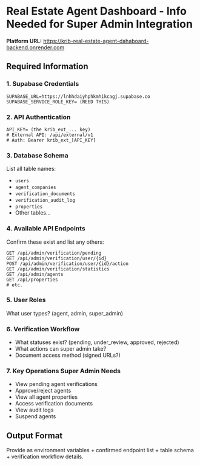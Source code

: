 # Real Estate Agent Dashboard - Info Needed for Super Admin Integration

**Platform URL:** https://krib-real-estate-agent-dahaboard-backend.onrender.com

## Required Information

### 1. Supabase Credentials
```
SUPABASE_URL=https://lnhhdaiyhphkmhikcagj.supabase.co
SUPABASE_SERVICE_ROLE_KEY= (NEED THIS)
```

### 2. API Authentication
```
API_KEY= (the krib_ext_... key)
# External API: /api/external/v1
# Auth: Bearer krib_ext_[API_KEY]
```

### 3. Database Schema
List all table names:
- `users`
- `agent_companies`
- `verification_documents`
- `verification_audit_log`
- `properties`
- Other tables...

### 4. Available API Endpoints
Confirm these exist and list any others:
```
GET /api/admin/verification/pending
GET /api/admin/verification/user/{id}
POST /api/admin/verification/user/{id}/action
GET /api/admin/verification/statistics
GET /api/admin/agents
GET /api/properties
# etc.
```

### 5. User Roles
What user types? (agent, admin, super_admin)

### 6. Verification Workflow
- What statuses exist? (pending, under_review, approved, rejected)
- What actions can super admin take?
- Document access method (signed URLs?)

### 7. Key Operations Super Admin Needs
- View pending agent verifications
- Approve/reject agents
- View all agent properties
- Access verification documents
- View audit logs
- Suspend agents

## Output Format
Provide as environment variables + confirmed endpoint list + table schema + verification workflow details.

